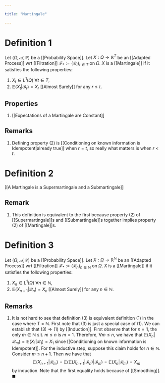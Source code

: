 ```yaml
---

title: "Martingale"

---
```

# Definition 1
Let $(\Omega, \mathcal{A}, \mathbb{P})$ be a [[Probability Space]]. Let $X: \Omega \to \mathbb{R}^{T}$ be an [[Adapted Process]] wrt [[Filtration]] $\mathcal{F}_{*} := (\mathcal{B}_{t})_{t \in T}$  on $\Omega$. $X$ is a [[Martingale]] if it satisfies the following properties:
1. $X_{t} \in L^{1}(\Omega)$ $\forall t \in T$,
2. $\mathbb{E}(X_{t} | \mathcal{B}_{r}) = X_{r}$ [[Almost Surely]] for any $r \leq t$.

## Properties
1. [[Expectations of a Martingale are Constant]]

## Remarks
1. Defining property (2) is [[Conditioning on known information is Idempotent|already true]] when $r = t$, so really what matters is when $r < t$.

# Definition 2
[[A Martingale is a Supermartingale and a Submartingale]]

## Remark
1. This definition is equivalent to the first because property (2) of [[Supermartingale]]s and [[Submartingale]]s together implies property (2) of [[Martingale]]s.

# Definition 3
Let $(\Omega, \mathcal{A}, \mathbb{P})$ be a [[Probability Space]]. Let $X: \Omega \to \mathbb{R}^{\mathbb{N}}$ be an [[Adapted Process]] wrt [[Filtration]] $\mathcal{F}_{*} := (\mathcal{B}_{n})_{n \in \mathbb{N}}$  on $\Omega$. $X$ is a [[Martingale]] if it satisfies the following properties:
1. $X_{n} \in L^{1}(\Omega)$ $\forall n \in \mathbb{N}$,
2. $\mathbb{E}(X_{n+1} | \mathcal{B}_{n}) = X_{n}$ [[Almost Surely]] for any $n \in \mathbb{N}$.

## Remarks
1. It is not hard to see that definition (3) is equivalent definition (1) in the case where $T = \mathbb{N}$. First note that $(3)$ is just a special case of $(1)$. We can establish that $(3) \Rightarrow (1)$ by [[Induction]]. First observe that for $n = 1$, the only $m \in \mathbb{N}$ s.t. $m \leq n$ is $m = 1$. Therefore, $\forall m \leq n$, we have that $\mathbb{E}(X_{n} | \mathcal{B}_{m}) = \mathbb{E}(X_{1} | \mathcal{B}_{1}) = X_{1}$ since [[Conditioning on known information is Idempotent]]. For the inductive step, suppose this claim holds for $n \in \mathbb{N}$. Consider $m \leq n+1$. Then we have that $$\mathbb{E}(X_{n+1} | \mathcal{B}_{m}) = \mathbb{E}(\mathbb{E}(X_{n+1} | \mathcal{B}_{n}) | \mathcal{B}_{m}) = \mathbb{E}(X_{n} | \mathcal{B}_{m}) = X_{m}$$ by induction. Note that the first equality holds because of [[Smoothing]]. $\blacksquare$